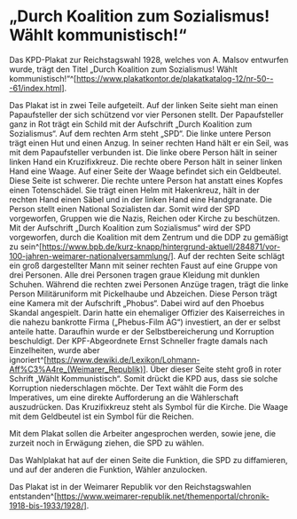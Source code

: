 # „Durch Koalition zum Sozialismus! Wählt kommunistisch!“

Das KPD-Plakat zur Reichstagswahl 1928, welches von A. Malsov entwurfen wurde, trägt den Titel „Durch Koalition zum Sozialismus! Wählt kommunistisch!“^[https://www.plakatkontor.de/plakatkatalog-12/nr-50---61/index.html].

Das Plakat ist in zwei Teile aufgeteilt.
Auf der linken Seite sieht man einen Papaufsteller der sich schützend vor vier Personen stellt. Der Papaufsteller ganz in Rot trägt ein Schild mit der Aufschrift „Durch Koalition zum Sozialismus“. Auf dem rechten Arm steht „SPD“. Die linke untere Person trägt einen Hut und einen Anzug. In seiner rechten Hand hält er ein Seil, was mit dem Papaufsteller verbunden ist. Die linke obere Person hält in seiner linken Hand ein Kruzifixkreuz. Die rechte obere Person hält in seiner linken Hand eine Waage. Auf einer Seite der Waage befindet sich ein Geldbeutel. Diese Seite ist schwerer. Die rechte untere Person hat anstatt eines Kopfes einen Totenschädel. Sie trägt einen Helm mit Hakenkreuz, hält in der rechten Hand einen Säbel und in der linken Hand eine Handgranate. Die Person stellt einen National Sozialisten dar. Somit wird der SPD vorgeworfen, Gruppen wie die Nazis, Reichen oder Kirche zu beschützen. Mit der Aufschrift „Durch Koalition zum Sozialismus“ wird der SPD vorgeworfen, durch die Koalition mit dem Zentrum und die DDP zu gemäßigt zu sein^[https://www.bpb.de/kurz-knapp/hintergrund-aktuell/284871/vor-100-jahren-weimarer-nationalversammlung/].
Auf der rechten Seite schlägt ein groß dargestellter Mann mit seiner rechten Faust auf eine Gruppe von drei Personen. Alle drei Personen tragen graue Kleidung mit dunklen Schuhen. Während die rechten zwei Personen Anzüge tragen, trägt die linke Person Militäruniform mit Pickelhaube und Abzeichen. Diese Person trägt eine Kamera mit der Aufschrift „Phobus“.  Dabei wird auf den Phoebus Skandal angespielt. Darin hatte ein ehemaliger Offizier des Kaiserreiches in die nahezu bankrotte Firma („Phebus-Film AG“) investiert, an der er selbst anteile hatte. Daraufhin wurde er der Selbstbereicherung und Korruption beschuldigt. Der KPF-Abgeordnete Ernst Schneller fragte damals nach Einzelheiten, wurde aber ignoriert^[https://www.dewiki.de/Lexikon/Lohmann-Aff%C3%A4re_(Weimarer_Republik)]. Über dieser Seite steht groß in roter Schrift „Wählt Kommunistisch“. Somit drückt die KPD aus, dass sie solche Korruption niederschlagen möchte.
Der Text wählt die Form des Imperatives, um eine direkte Aufforderung an die Wählerschaft auszudrücken.
Das Kruzifixkreuz steht als Symbol für die Kirche. Die Waage mit dem Geldbeutel ist ein Symbol für die Reichen. 


Mit dem Plakat sollen die Arbeiter angesprochen werden, sowie jene, die zurzeit noch in Erwägung ziehen, die SPD zu wählen.

Das Wahlplakat hat auf der einen Seite die Funktion, die SPD zu diffamieren, und auf der anderen die Funktion, Wähler anzulocken.

Das Plakat ist in der Weimarer Republik vor den Reichstagswahlen entstanden^[https://www.weimarer-republik.net/themenportal/chronik-1918-bis-1933/1928/].